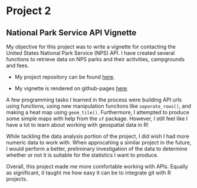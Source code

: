 # Project 2

## National Park Service API Vignette

My objective for this project was to write a vignette for contacting the United States National Park Service (NPS) API. I have created several functions to retrieve data on NPS parks and their activities, campgrounds and fees.

- My project repository can be found [here](https://github.com/sarahpagan/558-project2).

- My vignette is rendered on github-pages [here](https://sarahpagan.github.io/558-project2/).

A few programming tasks I learned in the process were building API urls using functions, using new manipulation funcitons like `seperate_rows()`, and making a heat map using `geom_tile()`. Furthermore, I attempted to produce some simple maps with help from the `sf` package. However, I still feel like I have a lot to learn about working with geospatial data in R!

While tackling the data analysis portion of the project, I did wish I had more numeric data to work with. When approcahing a similar project in the future, I would perform a better, preliminary investigation of the data to determine whether or not it is suitable for the statistics I want to produce.

Overall, this project made me more comfortable working with APIs. Equally as significant, it taught me how easy it can be to integrate git with R projects.

